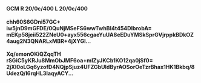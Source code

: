 #### GCM R 20/0c/400 L 20/0c/400
**chh60S6GDni57GC+**<br/>**iw5jnD9mGFDE/0QuNjMSeFS6wwTwhBl4t454DIbrobA=**<br/>**mEKp58jeii522ZNeU0+ayx556cgaeYuUA8eEDuYMSkSprGVjrppkBDkOZ4aug2N3QNARLxMBR+4jXYGl...**<br/><br/>
**Xq/emonOKiQZqqTH**<br/>**rSGiC5yKRJu8MmObJMF6oa+mIZyJKCb1KO12qa0jSf0=**<br/>**2jXl0oLGq6yzofD4NQjpSjuz4UFZGbUldByrAOSorOeTzrBhax1HK1Bkbq/8UdezQ/I6rqHL3IaqyACY...**